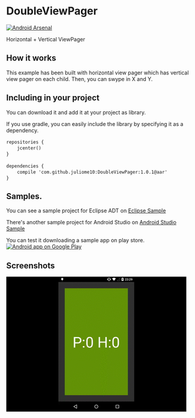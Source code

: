 # DoubleViewPager
[![Android Arsenal](https://img.shields.io/badge/Android%20Arsenal-DoubleViewPager-brightgreen.svg?style=flat)](https://android-arsenal.com/details/1/1863)

Horizontal + Vertical ViewPager

## How it works
This example has been built with horizontal view pager which has vertical view pager on each child.
Then, you can swype in X and Y.


## Including in your project
You can download it and add it at your project as library.

If you use gradle, you can easily include the library by specifying it as a dependency.
```
repositories {
    jcenter()
}

dependencies {
    compile 'com.github.juliome10:DoubleViewPager:1.0.1@aar'
}
```

## Samples.
You can see a sample project for Eclipse ADT on <a href="https://github.com/juliome10/DoubleViewPagerSample">Eclipse Sample</a>

There's another sample project for Android Studio on <a href="https://github.com/juliome10/DoubleViewPager/DoubleViewPagerSapmle">Android Studio Sample</a>

You can test it downloading a sample app on play store.
<a href="https://play.google.com/store/apps/details?id=com.emoiluj.doubleviewpagersample">
  <img alt="Android app on Google Play" src="https://developer.android.com/images/brand/en_app_rgb_wo_45.png" />
</a>

## Screenshots
<img src="images/description.gif">
